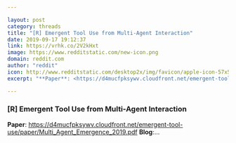 ```yaml
---

layout: post
category: threads
title: "[R] Emergent Tool Use from Multi-Agent Interaction"
date: 2019-09-17 19:12:37
link: https://vrhk.co/2V2kHxt
image: https://www.redditstatic.com/new-icon.png
domain: reddit.com
author: "reddit"
icon: http://www.redditstatic.com/desktop2x/img/favicon/apple-icon-57x57.png
excerpt: "**Paper**: <https://d4mucfpksywv.cloudfront.net/emergent-tool-use/paper/Multi_Agent_Emergence_2019.pdf> **Blog**:..."

---
```


### [R] Emergent Tool Use from Multi-Agent Interaction

**Paper**: <https://d4mucfpksywv.cloudfront.net/emergent-tool-use/paper/Multi_Agent_Emergence_2019.pdf> **Blog**:...